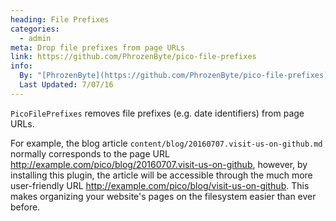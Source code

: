 ```yaml
---
heading: File Prefixes
categories:
  - admin
meta: Drop file prefixes from page URLs
link: https://github.com/PhrozenByte/pico-file-prefixes
info:
  By: "[PhrozenByte](https://github.com/PhrozenByte/pico-file-prefixes)"
  Last Updated: 7/07/16
---
```


`PicoFilePrefixes` removes file prefixes (e.g. date identifiers) from page URLs.

For example, the blog article `content/blog/20160707.visit-us-on-github.md` normally corresponds to the page URL <http://example.com/pico/blog/20160707.visit-us-on-github>, however, by installing this plugin, the article will be accessible through the much more user-friendly URL <http://example.com/pico/blog/visit-us-on-github>. This makes organizing your website's pages on the filesystem easier than ever before.
